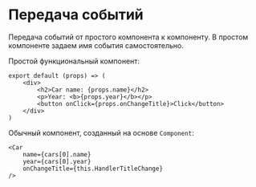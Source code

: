 # Передача событий
Передача событий от простого компонента к компоненту. В простом компоненте задаем имя события самостоятельно.

Простой функциональный компонент:

    export default (props) => (
        <div>
            <h2>Car name: {props.name}</h2>
            <p>Year: <b>{props.year}</b></p>
            <button onClick={props.onChangeTitle}>Click</button>
        </div>
    )

Обычный компонент, созданный на основе `Component`:

    <Car
        name={cars[0].name}
        year={cars[0].year}
        onChangeTitle={this.HandlerTitleChange}
    />
